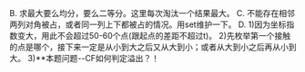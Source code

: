 B. 求最大要么均分，要么二等分。这里每次淘汰一个结果最大。
C. 不能存在相邻两列对角被占，或者同一列上下都被占的情况。用set维护一下。
D. 1)因为坐标指数变大，用此不会超过50-60个点(跟起点的差距不超过t)。
   2)先枚举第一个接触的点是哪个，接下来一定是从小到大之后又从大到小；或者从大到小之后再从小到大。
   3)**本题问题--CF如何判定溢出？！
